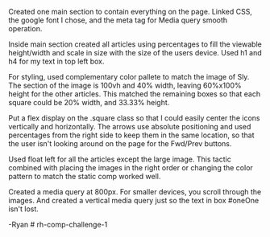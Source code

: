 Created one main section to contain everything on the page. Linked CSS, the google font I chose, and the meta tag for Media query smooth operation. 

Inside main section created all articles using percentages to fill the viewable height/width and scale in size with the size of the users device. Used h1 and h4 for my text in top left box.

For styling, used complementary color pallete to match the image of Sly. The section of the image is 100vh and 40% width, leaving 60%x100% height for the other articles. This matched the remaining boxes so that each square could be 20% width, and 33.33% height. 

Put a flex display on the .square class so that I could easily center the icons vertically and horizontally. The arrows use absolute positioning and used percentages from the right side to keep them in the same location, so that the user isn't looking around on the page for the Fwd/Prev buttons. 

Used float left for all the articles except the large image. This tactic combined with placing the images in the right order or changing the color pattern to match the static comp worked well. 

Created a media query at 800px. For smaller devices, you scroll through the images. And created a vertical media query just so the text in box #oneOne isn't lost.

-Ryan  # rh-comp-challenge-1
